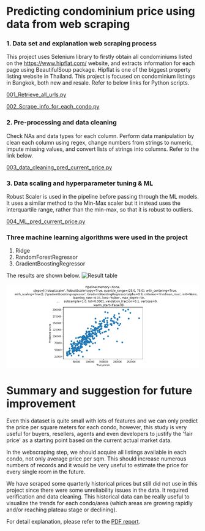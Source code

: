 # Predicting condominium price using data from web scraping


### 1.	Data set and explanation web scraping process
This project uses Selenium library to firstly obtain all condominiums listed on the https://www.hipflat.com/ website, and extracts information for each page using BeautifulSoup package. Hipflat is one of the biggest property listing website in Thailand. This project is focused on condominium listings in Bangkok, both new and resale. Refer to below links for Python scripts.

[001_Retrieve_all_urls.py](https://github.com/ekapope/2019-01-Web-Scraping-using-selenium-and-bs4/blob/master/001_Retrieve_all_urls.py)

[002_Scrape_info_for_each_condo.py](https://github.com/ekapope/2019-01-Web-Scraping-using-selenium-and-bs4/blob/master/002_Scrape_info_for_each_condo.py)


### 2.	Pre-processing and data cleaning
Check NAs and data types for each column. Perform data manipulation by clean each column using regex, change numbers from strings to numeric, impute missing values, and convert lists of strings into columns. Refer to the link below.

[003_data_cleaning_pred_current_price.py](https://github.com/ekapope/2019-01-Web-Scraping-using-selenium-and-bs4/blob/master/003_data_cleaning_pred_current_price.py)


### 3.	Data scaling and hyperparameter tuning & ML
Robust Scaler  is used in the pipeline before passing through the ML models. It uses a similar method to the Min-Max scaler but it instead uses the interquartile range, rather than the min-max, so that it is robust to outliers. 

[004_ML_pred_current_price.py](https://github.com/ekapope/Predicting-condominium-price-using-data-from-webscraping/blob/master/004_ML_pred_current_price.py)


### Three machine learning algorithms were used in the project
1. Ridge
2. RandomForestRegressor
3. GradientBoostingRegressor

The results are shown below.
![Result table](https://github.com/ekapope/Predicting-condominium-price-using-data-from-webscraping/blob/master/ipython_files/result_table.PNG "Result table")


![Scatter plot the result of Gradient Boosting Regressor](https://github.com/ekapope/2019-01-Web-Scraping-using-selenium-and-bs4/blob/master/ipython_files/qt_img121839632252933.png "Gradient Boosting Result")


# Summary and suggestion for future improvement

Even this dataset is quite small with lots of features and we can only predict the price per square meters for each condo, however, this study is very useful for buyers, resellers, agents and even developers to justify the 'fair price' as a starting point based on the current actual market data.


In the webscraping step, we should acquire all listings available in each condo, not only average price per sqm. This should increase numerous numbers of records and it would be very useful to estimate the price for every single room in the future.


We have scraped some quarterly historical prices but still did not use in this project since there were some unreliability issues in the data. It required verification and data cleaning. This historical data can be really useful to visualize the trends for each condo/area (which areas are growing rapidly and/or reaching plateau stage or declining). 


For detail explanation, please refer to the [PDF report](https://github.com/ekapope/Predicting-condominium-price-using-data-from-webscraping/blob/master/Predicting-condominium-price-using-data-from-webscraping.pdf).



